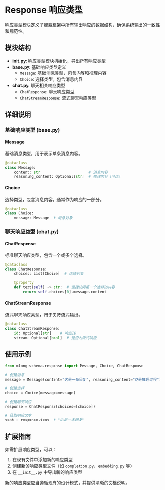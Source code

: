 # Response 响应类型

响应类型模块定义了朦胧框架中所有输出响应的数据结构，确保系统输出的一致性和规范性。

## 模块结构

- **__init__.py**: 响应类型模块初始化，导出所有响应类型
- **base.py**: 基础响应类型定义
  - `Message`: 基础消息类型，包含内容和推理内容
  - `Choice`: 选择类型，包含消息内容
- **chat.py**: 聊天相关响应类型
  - `ChatResponse`: 聊天响应类型
  - `ChatStreamResponse`: 流式聊天响应类型

## 详细说明

### 基础响应类型 (base.py)

#### Message

基础消息类型，用于表示单条消息内容。

```python
@dataclass
class Message:
    content: str                      # 消息内容
    reasoning_content: Optional[str]  # 推理内容（可选）
```

#### Choice

选择类型，包含消息内容，通常作为响应的一部分。

```python
@dataclass
class Choice:
    message: Message  # 消息对象
```

### 聊天响应类型 (chat.py)

#### ChatResponse

标准聊天响应类型，包含一个或多个选择。

```python
@dataclass
class ChatResponse:
    choices: List[Choice]  # 选择列表
    
    @property
    def text(self) -> str:  # 便捷访问第一个选择的内容
        return self.choices[0].message.content
```

#### ChatStreamResponse

流式聊天响应类型，用于支持流式输出。

```python
@dataclass
class ChatStreamResponse:
    id: Optional[str]    # 响应ID
    stream: Optional[bool]  # 是否为流式响应
```

## 使用示例

```python
from mlong.schema.response import Message, Choice, ChatResponse

# 创建消息
message = Message(content="这是一条回复", reasoning_content="这是推理过程")

# 创建选择
choice = Choice(message=message)

# 创建聊天响应
response = ChatResponse(choices=[choice])

# 获取响应文本
text = response.text  # "这是一条回复"
```

## 扩展指南

如需扩展响应类型，可以：

1. 在现有文件中添加新的响应类型
2. 创建新的响应类型文件（如 `completion.py`、`embedding.py` 等）
3. 在 `__init__.py` 中导出新的响应类型

新的响应类型应当遵循现有的设计模式，并提供清晰的文档说明。